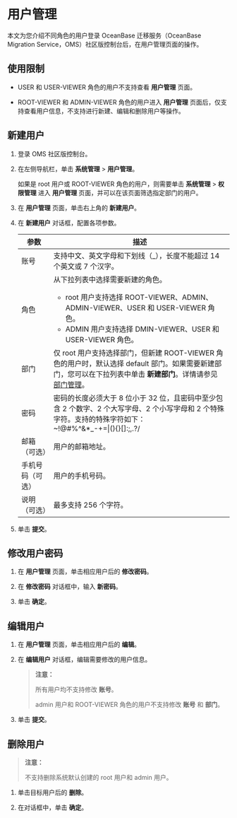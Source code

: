 # 用户管理

本文为您介绍不同角色的用户登录 OceanBase 迁移服务（OceanBase Migration Service，OMS）社区版控制台后，在用户管理页面的操作。

## 使用限制

* USER 和 USER-VIEWER 角色的用户不支持查看 **用户管理** 页面。

* ROOT-VIEWER 和 ADMIN-VIEWER 角色的用户进入 **用户管理** 页面后，仅支持查看用户信息，不支持进行新建、编辑和删除用户等操作。

## 新建用户

1. 登录 OMS 社区版控制台。

2. 在左侧导航栏，单击 **系统管理** \> **用户管理**。

   如果是 root 用户或 ROOT-VIEWER 角色的用户，则需要单击 **系统管理** \> **权限管理** 进入 **用户管理** 页面，并可以在该页面筛选指定部门的用户。

3. 在 **用户管理** 页面，单击右上角的 **新建用户**。

4. 在 **新建用户** 对话框，配置各项参数。

   |  参数  |                                    描述                                    |
   |------|--------------------------------------------------------------------------|
   | 账号   | 支持中文、英文字母和下划线（_），长度不能超过 14 个英文或 7 个汉字。                                   |
   | 角色   | 从下拉列表中选择需要新建的角色。<ul><li>root 用户支持选择 ROOT-VIEWER、ADMIN、ADMIN-VIEWER、USER 和 USER-VIEWER 角色。 <li>ADMIN 用户支持选择 DMIN-VIEWER、USER 和 USER-VIEWER 角色。</ul>                                        |
   | 部门  |  仅 root 用户支持选择部门，但新建 ROOT-VIEWER 角色的用户时，默认选择 default 部门。如果需要新建部门，您可以在下拉列表中单击 **新建部门**。详情请参见 [部门管理](../1.permission-management/3.department-management.md)。 |
   | 密码   | 密码的长度必须大于 8 位小于 32 位，且密码中至少包含 2 个数字、2 个大写字母、2 个小写字母和 2 个特殊字符。支持的特殊字符如下：<br> ~!@#%^&*_-+=\|(){}[]:;,.?/|
   | 邮箱（可选）   | 用户的邮箱地址。                                       |
   | 手机号码（可选） | 用户的手机号码。                               |
   | 说明（可选）   | 最多支持 256 个字符。                    |

5. 单击 **提交**。

## 修改用户密码

1. 在 **用户管理** 页面，单击相应用户后的 **修改密码**。

2. 在 **修改密码** 对话框中，输入 **新密码**。

3. 单击 **确定**。

## 编辑用户

1. 在 **用户管理** 页面，单击相应用户后的 **编辑**。

2. 在 **编辑用户** 对话框，编辑需要修改的用户信息。

   >**注意：**
   >
   >所有用户均不支持修改 **账号**。
   >
   >admin 用户和 ROOT-VIEWER 角色的用户不支持修改 **账号** 和 **部门**。

3. 单击 **提交**。

## 删除用户

>**注意：**
>
>不支持删除系统默认创建的 root 用户和 admin 用户。

1. 单击目标用户后的 **删除**。

2. 在对话框中，单击 **确定**。

